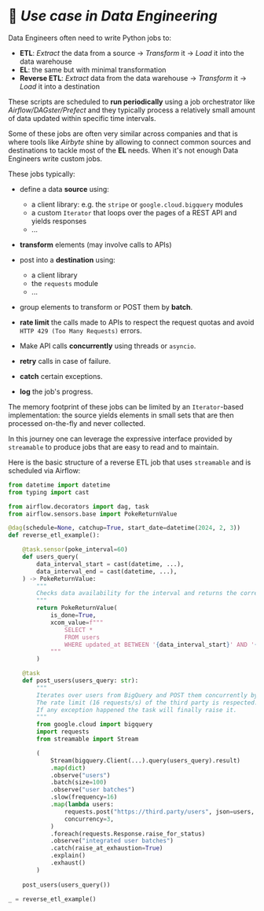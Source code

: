 
# 🔧 ***Use case in Data Engineering***

Data Engineers often need to write Python jobs to:
- **ETL**: *Extract* the data from a source -> *Transform* it -> *Load* it into the data warehouse
- **EL**: the same but with minimal transformation
- **Reverse ETL**: *Extract* data from the data warehouse -> *Transform* it -> *Load* it into a destination

These scripts are scheduled to **run periodically** using a job orchestrator like *Airflow/DAGster/Prefect* and they typically process a relatively small amount of data updated within specific time intervals.

Some of these jobs are often very similar across companies and that is where tools like *Airbyte* shine by allowing to connect common sources and destinations to tackle most of the **EL** needs. When it's not enough Data Engineers write custom jobs.

These jobs typically:
- define a data **source** using:
  - a client library: e.g. the `stripe` or `google.cloud.bigquery` modules
  - a custom `Iterator` that loops over the pages of a REST API and yields responses
  - ...

- **transform** elements (may involve calls to APIs)

- post into a **destination** using:
  - a client library
  - the `requests` module
  - ...

- group elements to transform or POST them by **batch**.

- **rate limit** the calls made to APIs to respect the request quotas and avoid `HTTP 429 (Too Many Requests)` errors.

- Make API calls **concurrently** using threads or `asyncio`.

- **retry** calls in case of failure.

- **catch** certain exceptions.

- **log** the job's progress.

The memory footprint of these jobs can be limited by an `Iterator`-based implementation: the source yields elements in small sets that are then processed on-the-fly and never collected.

In this journey one can leverage the expressive interface provided by `streamable` to produce jobs that are easy to read and to maintain.

Here is the basic structure of a reverse ETL job that uses `streamable` and is scheduled via Airflow:

```python
from datetime import datetime
from typing import cast

from airflow.decorators import dag, task
from airflow.sensors.base import PokeReturnValue

@dag(schedule=None, catchup=True, start_date=datetime(2024, 2, 3))
def reverse_etl_example():

    @task.sensor(poke_interval=60)
    def users_query(
        data_interval_start = cast(datetime, ...),
        data_interval_end = cast(datetime, ...),
    ) -> PokeReturnValue:
        """
        Checks data availability for the interval and returns the corresponding query.
        """
        return PokeReturnValue(
            is_done=True,
            xcom_value=f"""
                SELECT *
                FROM users
                WHERE updated_at BETWEEN '{data_interval_start}' AND '{data_interval_end}'
            """
        )

    @task
    def post_users(users_query: str):
        """
        Iterates over users from BigQuery and POST them concurrently by batch of 100 into a third party.
        The rate limit (16 requests/s) of the third party is respected.
        If any exception happened the task will finally raise it.
        """
        from google.cloud import bigquery
        import requests
        from streamable import Stream

        (
            Stream(bigquery.Client(...).query(users_query).result)
            .map(dict)
            .observe("users")
            .batch(size=100)
            .observe("user batches")
            .slow(frequency=16)
            .map(lambda users:
                requests.post("https://third.party/users", json=users, headers=cast(dict, ...)),
                concurrency=3,
            )
            .foreach(requests.Response.raise_for_status)
            .observe("integrated user batches")
            .catch(raise_at_exhaustion=True)
            .explain()
            .exhaust()
        )
    
    post_users(users_query())

_ = reverse_etl_example()

```
